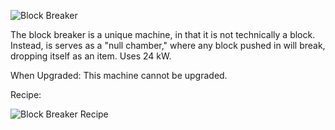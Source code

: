 ![Block Breaker](https://i.imgur.com/PL8gmto.png?1)

The block breaker is a unique machine, in that it is not technically a block. Instead, is serves as a "null chamber," where any block pushed in will break, dropping itself as an item. Uses 24 kW.

When Upgraded: This machine cannot be upgraded.

Recipe:

![Block Breaker Recipe](https://i.imgur.com/yYccgoi.png?1)